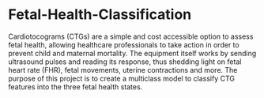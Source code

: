 # Fetal-Health-Classification

Cardiotocograms (CTGs) are a simple and cost accessible option to assess fetal health, allowing healthcare professionals to take action in order to prevent child and maternal mortality. The equipment itself works by sending ultrasound pulses and reading its response, thus shedding light on fetal heart rate (FHR), fetal movements, uterine contractions and more.
The purpose of this project is to create a multiclass model to classify CTG features into the three fetal health states.